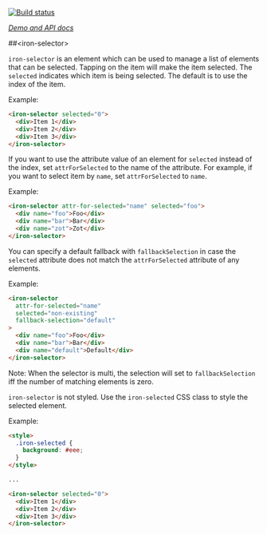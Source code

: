 <!---

This README is automatically generated from the comments in these files:
iron-multi-selectable.html  iron-selectable.html  iron-selector.html

Edit those files, and our readme bot will duplicate them over here!
Edit this file, and the bot will squash your changes :)

The bot does some handling of markdown. Please file a bug if it does the wrong
thing! https://github.com/PolymerLabs/tedium/issues

-->

[![Build status](https://travis-ci.org/PolymerElements/iron-selector.svg?branch=master)](https://travis-ci.org/PolymerElements/iron-selector)

_[Demo and API docs](https://elements.polymer-project.org/elements/iron-selector)_

##&lt;iron-selector&gt;

`iron-selector` is an element which can be used to manage a list of elements that can be selected. Tapping on the item will make the item selected. The `selected` indicates which item is being selected. The default is to use the index of the item.

Example:

```html
<iron-selector selected="0">
  <div>Item 1</div>
  <div>Item 2</div>
  <div>Item 3</div>
</iron-selector>
```

If you want to use the attribute value of an element for `selected` instead of the index, set `attrForSelected` to the name of the attribute. For example, if you want to select item by `name`, set `attrForSelected` to `name`.

Example:

```html
<iron-selector attr-for-selected="name" selected="foo">
  <div name="foo">Foo</div>
  <div name="bar">Bar</div>
  <div name="zot">Zot</div>
</iron-selector>
```

You can specify a default fallback with `fallbackSelection` in case the `selected` attribute does not match the `attrForSelected` attribute of any elements.

Example:

```html
<iron-selector
  attr-for-selected="name"
  selected="non-existing"
  fallback-selection="default"
>
  <div name="foo">Foo</div>
  <div name="bar">Bar</div>
  <div name="default">Default</div>
</iron-selector>
```

Note: When the selector is multi, the selection will set to `fallbackSelection` iff the number of matching elements is zero.

`iron-selector` is not styled. Use the `iron-selected` CSS class to style the selected element.

Example:

```html
<style>
  .iron-selected {
    background: #eee;
  }
</style>

...

<iron-selector selected="0">
  <div>Item 1</div>
  <div>Item 2</div>
  <div>Item 3</div>
</iron-selector>
```

<!-- No docs for Polymer.IronMultiSelectableBehavior found. -->

<!-- No docs for Polymer.IronSelectableBehavior found. -->
